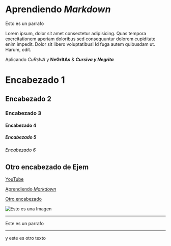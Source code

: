 # Aprendiendo _Markdown_

Esto es un parrafo

Lorem ipsum, dolor sit amet consectetur adipisicing. Quas tempora exercitationem aperiam doloribus sed
consequuntur
dolorem cupiditate enim impedit. Dolor sit libero voluptatibus! Id fuga autem quibusdam ut. Harum, odit.

Aplicando _CuRsIvA_ y **NeGrItAs** & **_Cursiva y Negrita_**

# Encabezado 1

## Encabezado 2

### Encabezado 3

#### Encabezado 4

##### Encabezado 5

###### Encabezado 6

## Otro encabezado de Ejem

[YouTube](https://youtube.com/TheLeonaldo99)

[Aprendiendo _Markdown_](#aprendiendo-markdown)

[Otro encabezado](#otro-encabezado-de-ejem)

![Esto es una Imagen](https://jonmircha.com/img/blog/this-is-javascript.jpg)

---
Este es un parrafo

---

y este es otro texto